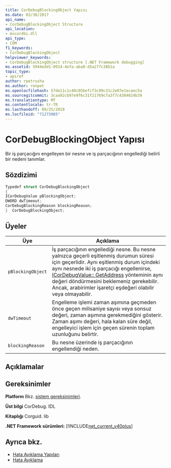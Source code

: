 ```yaml
---
title: CorDebugBlockingObject Yapısı
ms.date: 03/30/2017
api_name:
- CorDebugBlockingObject Structure
api_location:
- mscordbi.dll
api_type:
- COM
f1_keywords:
- CorDebugBlockingObject
helpviewer_keywords:
- CorDebugBlockingObject structure [.NET Framework debugging]
ms.assetid: 5944edd1-0914-4efa-aba0-d5a277c38b1a
topic_type:
- apiref
author: rpetrusha
ms.author: ronpet
ms.openlocfilehash: 57de11c1c40c05befcf3c99c31c2e07e1ecaec5a
ms.sourcegitcommit: 3caa92cb97e9f6c31f21769c7a3f7c4304024b39
ms.translationtype: MT
ms.contentlocale: tr-TR
ms.lasthandoff: 09/25/2019
ms.locfileid: "71273965"
---
```

# <a name="cordebugblockingobject-structure"></a>CorDebugBlockingObject Yapısı
Bir iş parçacığını engelleyen bir nesne ve iş parçacığının engellediği belirli bir nedeni tanımlar.  
  
## <a name="syntax"></a>Sözdizimi  
  
```cpp  
Typedef struct CorDebugBlockingObject  
{  
ICorDebugValue pBlockingObject;  
DWORD dwTimeout;  
CorDebugBlockingReason blockingReason;  
}  CorDebugBlockingObject;  
```  
  
## <a name="members"></a>Üyeler  
  
|Üye|Açıklama|  
|------------|-----------------|  
|`pBlockingObject`|İş parçacığının engellediği nesne. Bu nesne yalnızca geçerli eşitlenmiş durumun süresi için geçerlidir. Aynı eşitlenmiş durum içindeki aynı nesnede iki iş parçacığı engellenirse, [ICorDebugValue:: GetAddress](icordebugvalue-getaddress-method.md) yönteminin aynı değeri döndürmesini beklemeniz gerekebilir. Ancak, arabirimler işaretçi eşdeğeri olabilir veya olmayabilir.|  
|`dwTimeout`|Engelleme işlemi zaman aşımına geçmeden önce geçen milisaniye sayısı veya sonsuz değeri, zaman aşımına gerekmediğini gösterir. Zaman aşımı değeri, hala kalan süre değil, engelleyici işlem için geçen sürenin toplam uzunluğunu belirtir.|  
|`blockingReason`|Bu nesne üzerinde iş parçacığının engellendiği neden.|  
  
## <a name="remarks"></a>Açıklamalar  
  
## <a name="requirements"></a>Gereksinimler  
 **Platform** Bkz. [sistem gereksinimleri](../../get-started/system-requirements.md).  
  
 **Üst bilgi** CorDebug. IDL  
  
 **Kitaplığı** Corguid. lib  
  
 **.NET Framework sürümleri:** [!INCLUDE[net_current_v40plus](../../../../includes/net-current-v40plus-md.md)]  
  
## <a name="see-also"></a>Ayrıca bkz.

- [Hata Ayıklama Yapıları](debugging-structures.md)
- [Hata Ayıklama](index.md)
